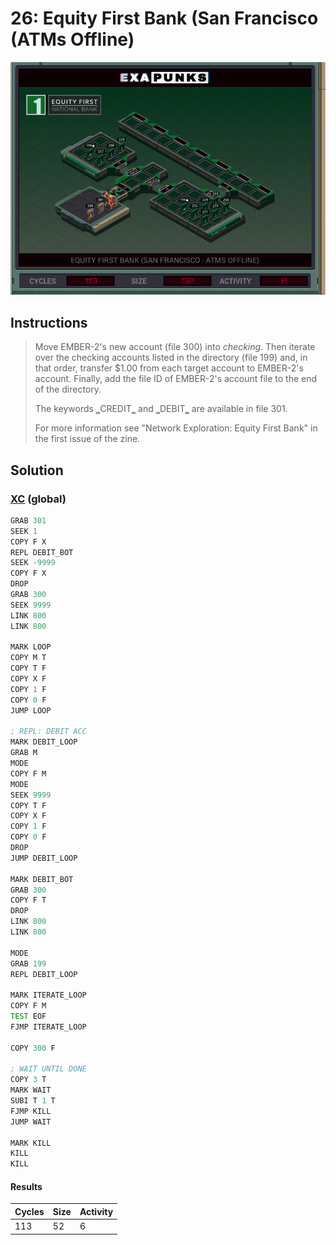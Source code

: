 # 26: Equity First Bank (San Francisco (ATMs Offline)

<div align="center"><img src="EXAPUNKS - Equity First Bank (113, 52, 6, 2022-12-05-19-36-30).gif" /></div>

## Instructions
> ﻿Move EMBER-2's new account (file 300) into *checking*. Then iterate over the checking accounts listed in the directory (file 199) and, in that order, transfer $1.00 from each target account to EMBER-2's account. Finally, add the file ID of EMBER-2's account file to the end of the directory.
> 
> The keywords ‗CREDIT‗ and ‗DEBIT‗ are available in file 301.
> 
> For more information see "Network Exploration: Equity First Bank" in the first issue of the zine.

## Solution

### [XC](XC.exa) (global)
```asm
GRAB 301
SEEK 1
COPY F X
REPL DEBIT_BOT
SEEK -9999
COPY F X
DROP
GRAB 300
SEEK 9999
LINK 800
LINK 800

MARK LOOP
COPY M T
COPY T F
COPY X F
COPY 1 F
COPY 0 F
JUMP LOOP

; REPL: DEBIT ACC
MARK DEBIT_LOOP
GRAB M
MODE
COPY F M
MODE
SEEK 9999
COPY T F
COPY X F
COPY 1 F
COPY 0 F
DROP
JUMP DEBIT_LOOP

MARK DEBIT_BOT
GRAB 300
COPY F T
DROP
LINK 800
LINK 800

MODE
GRAB 199
REPL DEBIT_LOOP

MARK ITERATE_LOOP
COPY F M
TEST EOF
FJMP ITERATE_LOOP

COPY 300 F

; WAIT UNTIL DONE
COPY 3 T
MARK WAIT
SUBI T 1 T
FJMP KILL
JUMP WAIT

MARK KILL
KILL
KILL
```

#### Results
| Cycles | Size | Activity |
|--------|------|----------|
| 113    | 52   | 6        |
